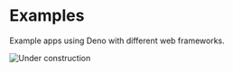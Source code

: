 # Examples

Example apps using Deno with different web frameworks.

![Under construction](https://stryvemarketing.com/wp-content/uploads/2016/04/image.gif)

